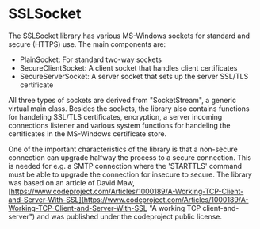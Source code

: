 # SSLSocket

The SSLSocket library has various MS-Windows sockets for standard and secure (HTTPS) use.
The main components are:
 
 - PlainSocket: For standard two-way sockets
 - SecureClientSocket: A client socket that handles client certificates
 - SecureServerSocket: A server socket that sets up the server SSL/TLS certificate

All three types of sockets are derived from "SocketStream", a generic virtual main class.
Besides the sockets, the library also contains functions for handeling SSL/TLS certificates, encryption, a server incoming connections listener and various system functions for handeling the certificates in the MS-Windows certificate store.

One of the important characteristics of the library is that a non-secure connection can upgrade halfway the process to a secure connection. This is needed for e.g. a SMTP connection where the 'STARTTLS' command must be able to upgrade the connection for insecure to secure.
The library was based on an article of David Maw, [https://www.codeproject.com/Articles/1000189/A-Working-TCP-Client-and-Server-With-SSL](https://www.codeproject.com/Articles/1000189/A-Working-TCP-Client-and-Server-With-SSL "A working TCP client-and-server") and was published under the codeproject public license.

